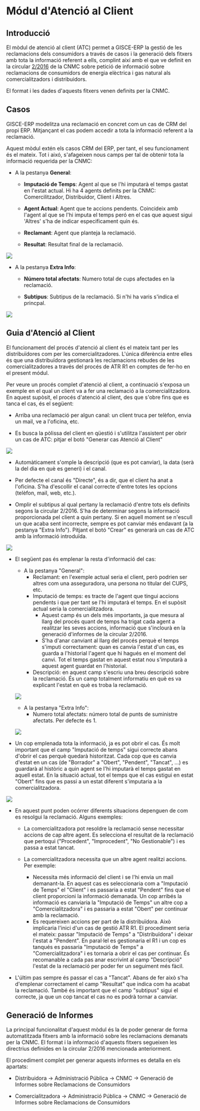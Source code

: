 # Módul d'Atenció al Client

## Introducció


El mòdul de atenció al client (ATC) permet a GISCE-ERP la gestió de les
reclamacions dels consumidors a través de casos i la generació dels fitxers amb
tota la informació referent a ells, complint així amb el que ve definit en la
circular [2/2016](http://www.boe.es/diario_boe/txt.php?id=BOE-A-2016-7979)
de la CNMC sobre petició de informació sobre reclamacions de
consumidors de energia elèctrica i gas natural als comercialitzadors i
distribuidors.

El format i les dades d'aquests fitxers venen definits per la CNMC.


## Casos

GISCE-ERP modelitza una reclamació en concret com un cas de CRM del propi ERP.
Mitjançant el cas podem accedir a tota la informació referent a la reclamació.

Aquest mòdul extén els casos CRM del ERP, per tant, el seu funcionament és el
mateix.
Tot i aixó, s'afageixen nous camps per tal de obtenir tota la informació
requerida per la CNMC:

* A la pestanya **General**:

    * **Imputació de Temps**: Agent al que se l'hi imputarà el temps gastat en
        l'estat actual. Hi ha 4 agents definits per la CNMC: Comercilitzador,
        Distribuidor, Client i Altres.

    * **Agent Actual**: Agent que te accions pendents. Coincideix amb l'agent al
        que se l'hi imputa el temps peró en el cas que aquest sigui 'Altres'
        s'ha de indicar especificament quin és.

    * **Reclamant**: Agent que planteja la reclamació.

    * **Resultat**: Resultat final de la reclamació.

![](_static/atc/camps_nous_general.png)


* A la pestanya **Extra Info**:
    * **Número total afectats**: Numero total de cups afectades en la reclamació.


    * **Subtipus**: Subtipus de la reclamació. Si n'hi ha varis s'indica el
        princpal.

![](_static/atc/camps_nous_extra.png)



## Guia d'Atenció al Client

El funcionament del procés d'atenció al client és el mateix tant per les
distribuïdores com per les comercialitzadores. L'única diferència entre elles
és que una distribuïdora gestionarà les reclamacions rebudes de les
comercialitzadores a través del procés de ATR R1 en comptes de fer-ho en el
present módul.

Per veure un procés complet d'atenció al client, a continuació s'exposa un
exemple en el qual un client va a fer una reclamació a la comercialitzadora.
En aquest supòsit, el procés d'atenció al client, des que s'obre fins que es
tanca el cas, és el següent:


 * Arriba una reclamació per algun canal: un client truca per telèfon, envia un
 mail, ve a l'oficina, etc.


 * Es busca la pòlissa del client en qüestió i s'utilitza l'assistent per obrir
 un cas de ATC: pitjar el botó "Generar cas Atenció al Client"

 ![](_static/atc/guia_atc1.png)


 * Automàticament s'omple la descripció (que es pot canviar), la data (serà la
 del dia en què es generi) i el canal.

 * Per defecte el canal és "Directe", és a dir, que el client ha anat a l'oficina.
 S'ha d'escollir el canal correcte d'entre totes les opcions (telèfon, mail, web, etc.).

 * Omplir el subtipus al qual pertany la reclamació d'entre tots els definits segons la
 circular 2/2016. S'ha de determinar segons la informació proporcionada pel
 client a quin pertany. Si en aquell moment se n'escull un que acaba sent
 incorrecte, sempre es pot canviar més endavant (a la pestanya "Extra Info").
 Pitjant el botó "Crear" es generarà un cas de ATC amb la informació introduïda.

 ![](_static/atc/guia_atc2.png)


 * El següent pas és emplenar la resta d'informació del cas:
     * A la pestanya "General":
         * Reclamant: en l'exemple actual seria el client, però podrien ser
         altres com una asseguradora, una persona no titular del CUPS, etc.
         * Imputació de temps: es tracte de l'agent que tingui accions pendents
         i que per tant se l'hi imputarà el temps. En el supòsit actual seria
         la comercialitzadora.
             * Aquest camp és un dels més importants, ja que mesura al llarg
             del procés quant de temps ha trigat cada agent a realitzar les
             seves accions, informació que s'inclourà en la generació d'informes
              de la circular 2/2016.
             * S'ha d'anar canviant al llarg del procés perquè el temps s'imputi
             correctament: quan es canvia l'estat d'un cas, es guarda a
             l'historial l'agent que hi hagués en el moment del canvi. Tot el
             temps gastat en aquest estat nou s'imputarà a aquest agent guardat
            en l'historial.
         * Descripció: en aquest camp s'escriu una breu descripció sobre la
         reclamació. És un camp totalment informatiu en què es va explicant
         l'estat en què es troba la reclamació.

     ![](_static/atc/guia_atc3.png)

     * A la pestanya "Extra Info":
         * Numero total afectats: número total de punts de suministre afectats.
         Per defecte és 1.

     ![](_static/atc/guia_atc4.png)


 * Un cop emplenada tota la informació, ja es pot obrir el cas. És molt
 important que el camp "Imputació de temps" sigui correcte abans d'obrir el
 cas perquè quedarà historitzat. Cada cop que es canvia d'estat en un cas
 (de "Borrador" a "Obert", "Pendent", "Tancat", ...) es guardarà al històric
 a quin agent se l'hi imputarà el temps gastat en aquell estat. En la situació
 actual, tot el temps que el cas estigui en estat "Obert" fins que es passi a
 un estat diferent s'imputaria a la comercialitzadora.

 ![](_static/atc/guia_atc5.png)


 * En aquest punt poden ocórrer diferents situacions depenguen de com es
 resolgui la reclamació. Alguns exemples:

     * La comercialitzadora pot resoldre la reclamació sense necessitar accions
     de cap altre agent. Es selecciona el resultat de la reclamació que
     pertoqui ("Procedent", "Improcedent", "No Gestionable") i es passa a estat
     tancat.

     * La comercialitzadora necessita que un altre agent realitzi accions.
     Per exemple:
         * Necessita més informació del client i se l'hi envia un mail
           demanant-la. En aquest cas es seleccionaria com a "Imputació de Temps"
           el "Client" i es passaria a estat "Pendent" fins que el client
           proporcioni la informació demanada. Un cop arribés la informació es
           canviaria la "Imputació de Temps" un altre cop a "Comercialitzadora"
           i es passaria a estat "Obert" per continuar amb la reclamació.
         * Es requereixen accions per part de la distribuïdora. Això implicaria
           l'inici d'un cas de gestió ATR R1. El procediment seria el mateix:
           passar "Imputació de Temps" a "Distribuïdora" i deixar l'estat
           a "Pendent". En paral·lel es gestionaria el R1 i un cop es tanqués es
           passaria "Imputació de Temps" a "Comercialitzadora" i es tornaria a obrir
           el cas per continuar. És recomanable a cada pas anar escrivint al camp
           "Descripció" l'estat de la reclamació per poder fer un seguiment més fàcil.

 * L'últim pas sempre és passar el cas a "Tancat". Abans de fer això s'ha
 d'emplenar correctament el camp "Resultat" que indica com ha acabat la
 reclamació. També és important que el camp "subtipus" sigui el correcte,
 ja que un cop tancat el cas no es podrà tornar a canviar.


## Generació de Informes

La principal funcionalitat d'aquest mòdul és la de poder generar de forma
automatitzada fitxers amb la informació sobre les reclamacions demanats per la
CNMC. El format i la informació d'aquests fitxers segueixen les directrius
definides en la circular 2/2016 mencionada anteriorment.

El procediment complet per generar aquests informes es detalla en els apartats:

 * Distribuidora -> Administració Pública -> CNMC -> Generació de Informes sobre Reclamacions de Consumidors

 * Comercialitzadora -> Administració Pública -> CNMC -> Generació de Informes sobre Reclamacions de Consumidors
